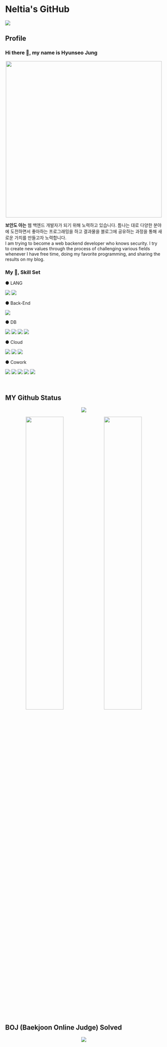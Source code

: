 # Neltia's GitHub
<a href="https://blog.naver.com/dsz08082" target="_blank"><img src="https://img.shields.io/badge/BLOG-2?style=appveyor&logo=naver&logoColor=white"/></a>

## Profile
### Hi there 👋, my name is Hyunseo Jung
<p align="center"><a href="https://in.naver.com/neltia" target="_blank"><img src="https://postfiles.pstatic.net/MjAyMTA3MjhfMTMy/MDAxNjI3NDUyNjg0NTEx.0Gq4IiEtm95rLeNpzfjSBA6j5Ad3Kl6qhx_wpzqHcowg.rXVmHqwywEv8_WusjKlCqnaoBaeRWTQRJ0FHfWPHhREg.PNG.dsz08082/namecard.png?type=w773" width="500px"></a></p>
<p><strong>보안도 아는</strong> 웹 백엔드 개발자가 되기 위해 노력하고 있습니다. 틈나는 대로 다양한 분야에 도전하면서 좋아하는 프로그래밍을 하고 결과물을 블로그에 공유하는 과정을 통해 새로운 가치를 만들고자 노력합니다.
<br>I am trying to become a web backend developer who knows security. I try to create new values through the process of challenging various fields whenever I have free time, doing my favorite programming, and sharing the results on my blog.
</p>

### My 📝, Skill Set
● LANG
<p>
  <img src="https://img.shields.io/badge/Python-3776AB?style=flat-square&logo=Python&logoColor=white"/>
  <img src="https://img.shields.io/badge/Shell Script-181717?style=flat-square&logo=GNU Bash&logoColor=white"/>
<p>
● Back-End
<p>
  <img src="https://img.shields.io/badge/Flask-303030?style=flat-square&logo=Flask&logoColor=white"/>
</p>
● DB
<p>
  <img src="https://img.shields.io/badge/SQLite-003B57?style=flat-square&logo=SQLite&logoColor=white"/>
  <img src="https://img.shields.io/badge/Elasticsearch-005571?style=flat-square&logo=Elasticsearch&logoColor=white"/>
  <img src="https://img.shields.io/badge/MongoDB-47A248?style=flat-square&logo=MongoDB&logoColor=white"/>
  <img src="https://img.shields.io/badge/Firebase-FFCA28?style=flat-square&logo=Firebase&logoColor=white"/>
</p>
● Cloud
<p>
  <img src="https://img.shields.io/badge/Docker-049c8c?style=flat-square&logo=Docker&logoColor=white"/>
  <img src="https://img.shields.io/badge/AWS-232F3F?style=flat-square&logo=Amazon AWS&logoColor=white"/>
  <img src="https://img.shields.io/badge/GCP-1A73E8?style=flat-square&logo=Google Cloud&logoColor=white"/>
</p>
● Cowork
<p>
  <img src="https://img.shields.io/badge/Github-181717?style=flat-square&logo=GitHub&logoColor=white"/>
  <img src="https://img.shields.io/badge/Notion-181717?style=flat-square&logo=Notion&logoColor=white"/>
  <img src="https://img.shields.io/badge/Postman-FF6C37?style=flat-square&logo=Postman&logoColor=white"/>
  <img src="https://img.shields.io/badge/Slack-4A154B?style=flat-square&logo=Slack&logoColor=white"/>
  <img src="https://img.shields.io/badge/Insomnia-5849BE?style=flat-square&logo=Insomnia&logoColor=white"/>
</p>
<br>

## MY Github Status
<div align="center">
  <img src="https://github-profile-trophy.vercel.app/?username=neltia" />
  <p>
    <img src="https://github-readme-stats.vercel.app/api?username=neltia&show_icons=true" width="49%" />
    <img src="https://github-readme-stats.vercel.app/api/top-langs/?username=neltia&show_icons=true&hide_border=true&title_color=004386&icon_color=004386&layout=compact" width="49%"/>
  </p>
</div>
 
## BOJ (Baekjoon Online Judge) Solved
<div align="center">
  <a href=""https://solved.ac/dsz08082">
    <img src="http://mazassumnida.wtf/api/v2/generate_badge?boj=dsz08082"]
  </a>
</div>
